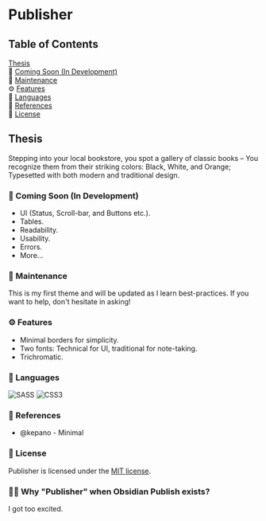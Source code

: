 # Publisher

## Table of Contents
 [Thesis](#Thesis) <br>
📰 [Coming Soon (In Development)](#Coming-Soon-In-Development) <br>
🔧 [Maintenance](#Maintenance) <br>
⚙️ [Features](#Features) <br>
📕 [Languages](#Languages) <br>
📗 [References](#References) <br>
📘 [License](#License)

## Thesis
Stepping into your local bookstore, you spot a gallery of classic books – You recognize them from their striking colors: Black, White, and Orange; Typesetted with both modern and traditional design.

### 📰 Coming Soon (In Development)
* UI (Status, Scroll-bar, and Buttons etc.).
* Tables.
* Readability.
* Usability. 
* Errors.
* More...

### 🔧 Maintenance

This is my first theme and will be updated as I learn best-practices. If you want to help, don't hesitate in asking!  

### ⚙️ Features

* Minimal borders for simplicity.
* Two fonts: Technical for UI, traditional for note-taking.
* Trichromatic.

### 📕 Languages
![SASS](https://img.shields.io/badge/SASS-hotpink.svg?style=for-the-badge&logo=SASS&logoColor=white)
![CSS3](https://img.shields.io/badge/css3-%231572B6.svg?style=for-the-badge&logo=css3&logoColor=white)

### 📗 References

* @kepano - Minimal

### 📘 License

Publisher is licensed under the [MIT license](https://github.com/aidanastridge/Publisher/blob/master/LICENSE).

### 💁‍♂️ Why "Publisher" when Obsidian Publish exists?

I got too excited.


